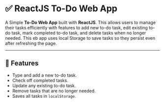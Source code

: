# ✅ ReactJS To-Do Web App

A Simple **To-Do Web App** built with **ReactJS**. This allows users to manage their tasks efficiently with features to add new to-do task, edit existing to-do task, mark completed to-do task, and delete tasks when no longer needed. This eb app uses local Storage to save tasks so they persist even after refreshing the page.

---

## 📌 Features

- Type and add a new to-do task.
- Check off completed tasks.
- Update any existing to-do task.
- Remove tasks that are no longer needed.
- Saves all tasks in `localStorage`.
